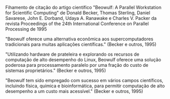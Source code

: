 Fihamento de citação do artigo cientifico "Beowulf: A Parallel Workstation for Scientific Computing" de Donald Becker, Thomas Sterling, Daniel Savarese, John E. Dorband, Udaya A. Ranawake e Charles V. Packer da revista Proceedings of the 24th International Conference on Parallel Processing de 1995

"Beowulf oferece uma alternativa econômica aos supercomputadores tradicionais para muitas aplicações científicas." (Becker e outros, 1995)

"Utilizando hardware de prateleira e explorando os recursos de computação de alto desempenho do Linux, Beowulf oferece uma solução poderosa para processamento paralelo por uma fração do custo de sistemas proprietários." (Becker e outros, 1995)

"Beowulf tem sido empregado com sucesso em vários campos científicos, incluindo física, química e bioinformática, para permitir computação de alto desempenho a um custo mais acessível." (Becker e outros, 1995)